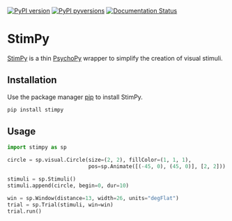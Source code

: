 [![PyPI version](https://badge.fury.io/py/stimpy.svg)](https://badge.fury.io/py/stimulus-designer)
[![PyPI pyversions](https://img.shields.io/pypi/pyversions/stimpy.svg)](https://pypi.python.org/pypi/stimpy)
[![Documentation Status](https://readthedocs.org/projects/stimpy/badge/?version=latest)](https://stimpy.readthedocs.io/en/latest/?badge=latest)
# StimPy

[StimPy](https://github.com/kclamar/stimpy) is a thin [PsychoPy](https://www.psychopy.org/) wrapper to simplify the creation of visual stimuli.

## Installation

Use the package manager [pip](https://pip.pypa.io/en/stable/) to install StimPy.

```bash
pip install stimpy
```

## Usage

```python
import stimpy as sp

circle = sp.visual.Circle(size=(2, 2), fillColor=(1, 1, 1),
                          pos=sp.Animate([(-45, 0), (45, 0)], [2, 2]))

stimuli = sp.Stimuli()
stimuli.append(circle, begin=0, dur=10)

win = sp.Window(distance=13, width=26, units="degFlat")
trial = sp.Trial(stimuli, win=win)
trial.run()
```
